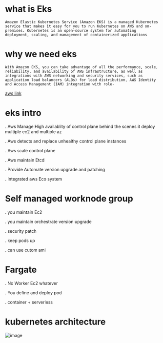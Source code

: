 # what is Eks
```
Amazon Elastic Kubernetes Service (Amazon EKS) is a managed Kubernetes service that makes it easy for you to run Kubernetes on AWS and on-premises. Kubernetes is an open-source system for automating deployment, scaling, and management of containerized applications
```

# why we need eks
```
With Amazon EKS, you can take advantage of all the performance, scale, reliability, and availability of AWS infrastructure, as well as integrations with AWS networking and security services, such as application load balancers (ALBs) for load distribution, AWS Identity and Access Management (IAM) integration with role-
```

[aws link](https://www.amazonaws.cn/en/eks/features/)


# eks intro

. Aws Manage High availablity of control plane behind the scenes it deploy multiple ec2 and multiple az

. Aws detects and replace unhealthy control plane instances

. Aws scale control plane

. Aws maintain Etcd

. Provide Automate version upgrade and patching

. Integrated aws Eco system 

# Self managed worknode group

. you maintain Ec2

. you maintain orchestrate version upgrade

. security patch 

. keep pods up

. can use cutom ami


# Fargate

. No Worker Ec2 whatever

. You define and deploy pod

. container + serverless

# kubernetes architecture

![image](https://user-images.githubusercontent.com/42309948/178093014-12654d76-d2af-4360-8919-82d7c9ece25a.png)


